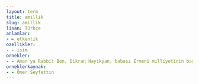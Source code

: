 ```yaml
---
layout: term
title: amillik
slug: amillik
lisan: Türkçe
anlamlar:
- ► etkenlik
ozellikler:
- - isim
ornekler:
- - Aman ya Rabbi! Ben, Dikran Hayikyan, babası Ermeni milliyetinin baştan canlanması için alevlenen ihtilalde amillik ederken öldürülen öksüz, bir an Osmanlılığa inanmışım ha!
orneklerkaynak:
- - Ömer Seyfettin
---
```

